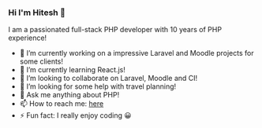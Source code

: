 ### Hi I'm Hitesh 👋


I am a passionated full-stack PHP developer with 10 years of PHP experience!

- 🔭 I’m currently working on a impressive Laravel and Moodle projects for some clients!
- 🌱 I’m currently learning React.js!
- 👯 I’m looking to collaborate on Laravel, Moodle and CI!
- 🤔 I’m looking for some help with travel planning!
- 💬 Ask me anything about PHP!
- 📫 How to reach me: <a href="https://www.linkedin.com/in/hiteshmakvana/">here</a>
- ⚡ Fun fact: I really enjoy coding 😀

